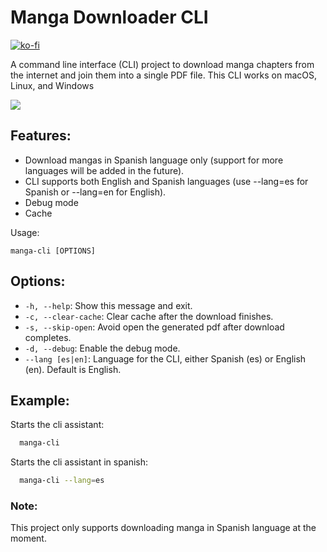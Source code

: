 # Manga Downloader CLI

[![ko-fi](https://ko-fi.com/img/githubbutton_sm.svg)](https://ko-fi.com/U7U6IC8UC)

A command line interface (CLI) project to download manga chapters from the internet and join them into a single PDF file. This CLI works on macOS, Linux, and Windows


![](https://drive.google.com/uc?id=1rBUKryf7JsUnsm3FyBFSe5RO2K76gFlR)

## Features:

- Download mangas in Spanish language only (support for more languages will be added in the future).
- CLI supports both English and Spanish languages (use --lang=es for Spanish or --lang=en for English).
- Debug mode
- Cache

Usage:
```
manga-cli [OPTIONS]
```

## Options:
- `-h, --help`: Show this message and exit.
- `-c, --clear-cache`: Clear cache after the download finishes.
- `-s, --skip-open`: Avoid open the generated pdf after download completes.
- `-d, --debug`: Enable the debug mode.
- `--lang [es|en]`:  Language for the CLI, either Spanish (es) or English (en). Default is English.

## Example:
Starts the cli assistant:
```bash
  manga-cli
```


Starts the cli assistant in spanish:
```bash
  manga-cli --lang=es
```

### Note:
This project only supports downloading manga in Spanish language at the moment.
